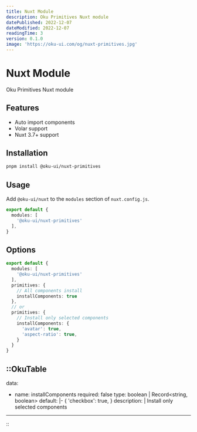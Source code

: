 ```yaml
---
title: Nuxt Module
description: Oku Primitives Nuxt module
datePublished: 2022-12-07
dateModified: 2022-12-07
readingTime: 3
version: 0.1.0
image: 'https://oku-ui.com/og/nuxt-primitives.jpg'
---
```


# Nuxt Module
Oku Primitives Nuxt module

## Features
- Auto import components
- Volar support
- Nuxt 3.7+ support

## Installation

```bash
pnpm install @oku-ui/nuxt-primitives
```

## Usage

Add `@oku-ui/nuxt` to the `modules` section of `nuxt.config.js`.

```ts
export default {
  modules: [
    '@oku-ui/nuxt-primitives'
  ],
}
```

## Options

```ts
export default {
  modules: [
    '@oku-ui/nuxt-primitives'
  ],
  primitives: {
    // All components install
    installComponents: true
  },
  // or
  primitives: {
    // Install only selected components
    installComponents: {
      'avatar': true,
      'aspect-ratio': true,
    }
  }
}
```

::OkuTable
---
data:
  - name: installComponents
    required: false
    type: boolean | Record<string, boolean>
    default: |-
      {
        'checkbox': true,
      }
    description: |
      Install only selected components
---
::